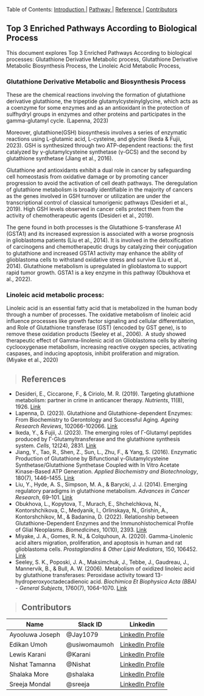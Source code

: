 <a align="center"> Table of Contents: </a>
  <a href="#Introduction"> Introduction </a> | 
  <a href="# Top 3 Enriched Pathways According to Biological Process"> Pathway </a> | 
  <a href="#Reference"> Reference </a> |
  <a href="#Contributors"> Contributors </a> 
</a>

## Top 3 Enriched Pathways According to Biological Process

This document explores Top 3 Enriched Pathways According to biological processes: Glutathione Derivative Metabolic process, Glutathione Derivative Metabolic Biosynthesis Process, the Linoleic Acid Metabolic Process,

### Glutathione Derivative Metabolic and Biosynthesis Process

These are the chemical reactions involving the formation of glutathione derivative glutathione, the tripeptide glutamylcysteinylglycine, which acts as a coenzyme for some enzymes and as an antioxidant in the protection of sulfhydryl groups in enzymes and other proteins and participates in the gamma-glutamyl cycle. (Lapenna, 2023)

Moreover, glutathione(GSH) biosynthesis involves a series of enzymatic reactions using L-glutamic acid, L-cysteine, and glycine (Ikeda & Fujii, 2023). GSH is synthesized through two ATP-dependent reactions: the first catalyzed by γ-glutamylcysteine synthetase (γ-GCS) and the second by glutathione synthetase (Jiang et al., 2016).

Glutathione and antioxidants exhibit a dual role in cancer by safeguarding cell homeostasis from oxidative damage or by promoting cancer progression to avoid the activation of cell death pathways. The deregulation of glutathione metabolism is broadly identifiable in the majority of cancers as the genes involved in GSH turnover or utilization are under the transcriptional control of classical tumorigenic pathways (Desideri et al., 2019). High GSH levels observed in cancer cells protect them from the activity of chemotherapeutic agents (Desideri et al., 2019).

The gene found in both processes is the Glutathione S-transferase A1 (GSTA1) and its increased expression is associated with a worse prognosis in glioblastoma patients (Liu et al., 2014). It is involved in the detoxification of carcinogens and chemotherapeutic drugs by catalyzing their conjugation to glutathione and increased GSTA1 activity may enhance the ability of glioblastoma cells to withstand oxidative stress and survive (Liu et al., 2014). Glutathione metabolism is upregulated in glioblastoma to support rapid tumor growth. GSTA1 is a key enzyme in this pathway (Obukhova et al., 2022).

### Linoleic acid metabolic process:
Linoleic acid is an essential fatty acid that is metabolized in the human body through a number of processes. The oxidative metabolism of linoleic acid influence processes like growth factor signaling and cellular differentiation, and Role of Glutathione transferase (GST) (encoded by GST gene), is to remove these oxidation products (Seeley et al., 2006). 
A study showed therapeutic effect of Gamma-linolenic acid on Glioblastoma cells by altering cyclooxygenase metabolism, increasing reactive oxygen species, activating caspases, and inducing apoptosis, inhibit proliferation and migration. (Miyake et al., 2020)

> ## References
- Desideri, E., Ciccarone, F., & Ciriolo, M. R. (2019). Targeting glutathione metabolism: partner in crime in anticancer therapy. *Nutrients*, 11(8), 1926. [Link](https://doi.org/10.3390/nu11081926)
- Lapenna, D. (2023). Glutathione and Glutathione-dependent Enzymes: From Biochemistry to Gerontology and Successful Aging. *Ageing Research Reviews*, 102066-102066. [Link](https://doi.org/10.1016/j.arr.2023.102066)
- Ikeda, Y., & Fujii, J. (2023). The emerging roles of Γ-Glutamyl peptides produced by Γ-Glutamyltransferase and the glutathione synthesis system. *Cells*, 12(24), 2831. [Link](https://doi.org/10.3390/cells12242831)
- Jiang, Y., Tao, R., Shen, Z., Sun, L., Zhu, F., & Yang, S. (2016). Enzymatic Production of Glutathione by Bifunctional γ-Glutamylcysteine Synthetase/Glutathione Synthetase Coupled with In Vitro Acetate Kinase-Based ATP Generation. *Applied Biochemistry and Biotechnology*, 180(7), 1446–1455. [Link](https://doi.org/10.1007/s12010-016-2178-5)
- Liu, Y., Hyde, A. S., Simpson, M. A., & Barycki, J. J. (2014). Emerging regulatory paradigms in glutathione metabolism. *Advances in Cancer Research*, 69–101. [Link](https://doi.org/10.1016/b978-0-12-420117-0.00002-5)
- Obukhova, L., Kopytova, T., Murach, E., Shchelchkova, N., Kontorshchikova, C., Medyanik, I., Orlinskaya, N., Grishin, A., Kontorshchikov, M., & Badanina, D. (2022). Relationship between Glutathione-Dependent Enzymes and the Immunohistochemical Profile of Glial Neoplasms. *Biomedicines*, 10(10), 2393. [Link](https://doi.org/10.3390/biomedicines10102393)
- Miyake, J. A., Gomes, R. N., & Colquhoun, A. (2020). Gamma-Linolenic acid alters migration, proliferation, and apoptosis in human and rat glioblastoma cells. *Prostaglandins & Other Lipid Mediators*, 150, 106452. [Link](https://doi.org/10.1016/j.prostaglandins.2020.106452)
- Seeley, S. K., Poposki, J. A., Maksimchuk, J., Tebbe, J., Gaudreau, J., Mannervik, B., & Bull, A. W. (2006). Metabolism of oxidized linoleic acid by glutathione transferases: Peroxidase activity toward 13-hydroperoxyoctadecadienoic acid. *Biochimica Et Biophysica Acta (BBA) - General Subjects*, 1760(7), 1064–1070. [Link](https://doi.org/10.1016/j.bbagen.2006.02.020)

>  ## Contributors
|Name|Slack ID|Linkedin|
| ----------- |----------- |----------- |
|Ayooluwa Joseph|@Jay1079| <a href="https://www.linkedin.com/in/ayooluwa-joseph" target="_blank">	LinkedIn Profile</a> |
|Edikan Umoh|@usiwomaumoh| <a href="." target="_blank">	LinkedIn Profile</a>|
|Lewis Karani|@Karani|<a href="https://www.linkedin.com/in/lewis-karani/" target="_blank">	LinkedIn Profile</a>|
|Nishat Tamanna|@Nishat| <a href="." target="_blank">	LinkedIn Profile</a>|
|Shalaka More|@shalaka| <a href="https://www.linkedin.com/in/shalaka-more-03277913b/" target="_blank">	LinkedIn Profile</a>  |
|Sreeja Mondal|@sreeja| <a href="https://linkedin.com/in/sreejamondal263/" target="_blank">	LinkedIn Profile</a> |
